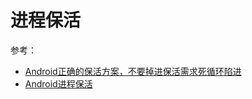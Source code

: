 # 进程保活

参考：

+ [Android正确的保活方案，不要掉进保活需求死循环陷进](https://juejin.cn/post/7003992225575075876)
+ [Android进程保活](https://lightingsui.github.io/2021/01/28/Android%E8%BF%9B%E7%A8%8B%E4%BF%9D%E6%B4%BB/)





